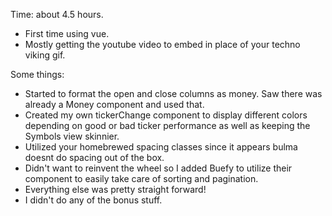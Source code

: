 Time: about 4.5 hours.
- First time using vue.
- Mostly getting the youtube video to embed in place of your techno viking gif.

Some things:
- Started to format the open and close columns as money. Saw there was already a Money component and used that.
- Created my own tickerChange component to display different colors depending on good or bad ticker performance as well as keeping the Symbols view skinnier.
- Utilized your homebrewed spacing classes since it appears bulma doesnt do spacing out of the box.
- Didn't want to reinvent the wheel so I added Buefy to utilize their <b-table> component to easily take care of sorting and pagination.
- Everything else was pretty straight forward!
- I didn't do any of the bonus stuff.
